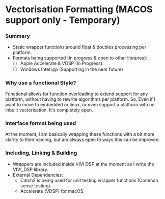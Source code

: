 # Vectorisation Formatting (MACOS support only - Temporary)

### Summary
- Static wrapper functions around float & doubles processing per platform.
- Formats being supported (In progress & open to other libraries):
  - [ ] Apple Accelerate & VDSP (In Progress).
  - [ ] Windows Intel ipp (Supporting in the near future)

### Why use a functional Style?
Functional allows for function overloading to extend support for any platform, without having to rewrite algorithms per platform.
So, Even if I want to move to embedded or linux, or even support a platform with no inbuilt vectorisation. It's completely open.

### Interface format being used
At the moment, I am basically wrapping these functions with a bit more clarity to their naming, but am always open to ways this can be improved.

### Including, Linking & Building
- Wrappers are included inside VIVI DSP at the moment as I write the VIVI_DSP library.
- External Dependencies:
  - Catch2 is being used for unit testing wrapper functions (Common sense testing).
  - Accelerate (VDSP) for macOS.
